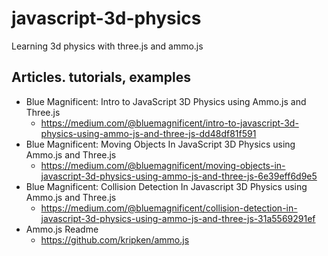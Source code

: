 # javascript-3d-physics

Learning 3d physics with three.js and ammo.js

## Articles. tutorials, examples

* Blue Magnificent: Intro to JavaScript 3D Physics using Ammo.js and Three.js
  * https://medium.com/@bluemagnificent/intro-to-javascript-3d-physics-using-ammo-js-and-three-js-dd48df81f591
* Blue Magnificent: Moving Objects In JavaScript 3D Physics using Ammo.js and Three.js
  * https://medium.com/@bluemagnificent/moving-objects-in-javascript-3d-physics-using-ammo-js-and-three-js-6e39eff6d9e5
* Blue Magnificent: Collision Detection In Javascript 3D Physics using Ammo.js and Three.js
  * https://medium.com/@bluemagnificent/collision-detection-in-javascript-3d-physics-using-ammo-js-and-three-js-31a5569291ef
* Ammo.js Readme
  * https://github.com/kripken/ammo.js

